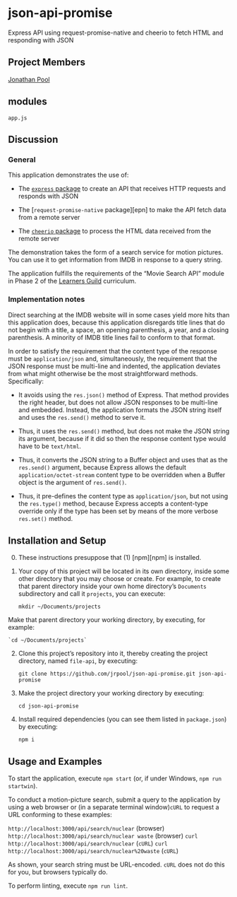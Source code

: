 # json-api-promise
Express API using request-promise-native and cheerio to fetch HTML and responding with JSON

## Project Members

[Jonathan Pool](https://github.com/jrpool)

## modules

```
app.js
```

## Discussion

### General

This application demonstrates the use of:

- The [`express` package][exp] to create an API that receives HTTP requests and responds with JSON

- The [`request-promise-native` package][epn] to make the API fetch data from a remote server

- The [`cheerio` package][cheerio] to process the HTML data received from the remote server

The demonstration takes the form of a search service for motion pictures. You can use it to get information from IMDB in response to a query string.

The application fulfills the requirements of the “Movie Search API” module in Phase 2 of the [Learners Guild][lg] curriculum.

### Implementation notes

Direct searching at the IMDB website will in some cases yield more hits than this application does, because this application disregards title lines that do not begin with a title, a space, an opening parenthesis, a year, and a closing parenthesis. A minority of IMDB title lines fail to conform to that format.

In order to satisfy the requirement that the content type of the response must be `application/json` and, simultaneously, the requirement that the JSON response must be multi-line and indented, the application deviates from what might otherwise be the most straightforward methods. Specifically:

- It avoids using the `res.json()` method of Express. That method provides the right header, but does not allow JSON responses to be multi-line and embedded. Instead, the application formats the JSON string itself and uses the `res.send()` method to serve it.

- Thus, it uses the `res.send()` method, but does not make the JSON string its argument, because if it did so then the response content type would have to be `text/html`.

- Thus, it converts the JSON string to a Buffer object and uses that as the `res.send()` argument, because Express allows the default `application/octet-stream` content type to be overridden when a Buffer object is the argument of `res.send()`.

- Thus, it pre-defines the content type as `application/json`, but not using the `res.type()` method, because Express accepts a content-type override only if the type has been set by means of the more verbose `res.set()` method.

## Installation and Setup

0. These instructions presuppose that (1) [npm][npm] is installed.

1. Your copy of this project will be located in its own directory, inside some other directory that you may choose or create. For example, to create that parent directory inside your own home directory’s `Documents` subdirectory and call it `projects`, you can execute:

    `mkdir ~/Documents/projects`

Make that parent directory your working directory, by executing, for example:

    `cd ~/Documents/projects`

2. Clone this project’s repository into it, thereby creating the project directory, named `file-api`, by executing:

    `git clone https://github.com/jrpool/json-api-promise.git json-api-promise`

2. Make the project directory your working directory by executing:

    `cd json-api-promise`

3. Install required dependencies (you can see them listed in `package.json`) by executing:

    `npm i`

## Usage and Examples

To start the application, execute `npm start` (or, if under Windows, `npm run startwin`).

To conduct a motion-picture search, submit a query to the application by using a web browser or (in a separate terminal window)`cURL` to request a URL conforming to these examples:

`http://localhost:3000/api/search/nuclear` (browser)
`http://localhost:3000/api/search/nuclear waste` (browser)
`curl http://localhost:3000/api/search/nuclear` (`cURL`)
`curl http://localhost:3000/api/search/nuclear%20waste` (`cURL`)

As shown, your search string must be URL-encoded. `cURL` does not do this for you, but browsers typically do.

To perform linting, execute `npm run lint`.

[cheerio]: https://www.npmjs.com/package/cheerio
[exp]: https://www.npmjs.com/package/express
[lg]: https://www.learnersguild.org
[rpn]: https://www.npmjs.com/package/request-promise-native
